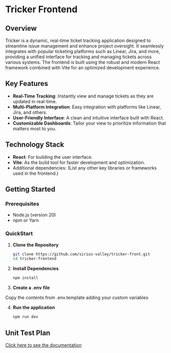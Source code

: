 # Tricker Frontend

## Overview

Tricker is a dynamic, real-time ticket tracking application designed to streamline issue management and enhance project oversight. It seamlessly integrates with popular ticketing platforms such as Linear, Jira, and more, providing a unified interface for tracking and managing tickets across various systems. The frontend is built using the robust and modern React framework combined with Vite for an optimized development experience.

## Key Features

- **Real-Time Tracking**: Instantly view and manage tickets as they are updated in real-time.
- **Multi-Platform Integration**: Easy integration with platforms like Linear, Jira, and others.
- **User-Friendly Interface**: A clean and intuitive interface built with React.
- **Customizable Dashboards**: Tailor your view to prioritize information that matters most to you.

## Technology Stack

- **React**: For building the user interface.
- **Vite**: As the build tool for faster development and optimization.
- Additional dependencies: (List any other key libraries or frameworks used in the frontend.)

## Getting Started

### Prerequisites

- Node.js (version 20)
- npm or Yarn

### QuickStart

1. **Clone the Repository**

   ```bash
   git clone https://github.com/sirius-valley/tricker-front.git
   cd tricker-frontend

2. **Install Dependencies**

   ```bash
   npm install
   
3. **Create a .env file**

Copy the contents from .env.template adding your custom variables


4. **Run the application**

   ```bash
   npm run dev

## Unit Test Plan
[Click here to see the documentation](https://drive.google.com/file/d/1P1YQCbDWnz_WG_cEKNS-n28ijxaqrlVw/view?usp=sharing)
